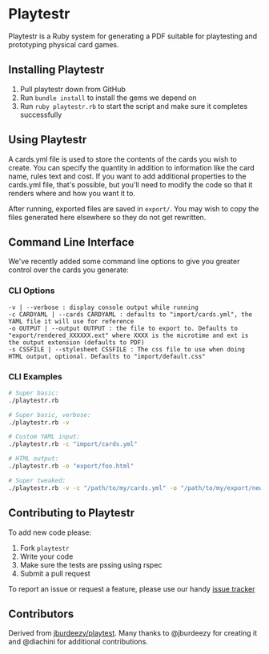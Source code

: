 # Playtestr

Playtestr is a Ruby system for generating a PDF suitable for playtesting and prototyping physical card games.

## Installing Playtestr

1. Pull playtestr down from GitHub
2. Run ``bundle install`` to install the gems we depend on
3. Run ``ruby playtestr.rb`` to start the script and make sure it completes successfully

## Using Playtestr

A cards.yml file is used to store the contents of the cards you wish to create. You can specify the quantity in addition to information like the card name, rules text and cost. If you want to add additional properties to the cards.yml file, that's possible, but you'll need to modify the code so that it renders where and how you want it to.

After running, exported files are saved in ``export/``. You may wish to copy the files generated here elsewhere so they do not get rewritten.

## Command Line Interface

We've recently added some command line options to give you greater control over the cards you generate:

### CLI Options

```
-v | --verbose : display console output while running
-c CARDYAML | --cards CARDYAML : defaults to "import/cards.yml", the YAML file it will use for reference
-o OUTPUT | --output OUTPUT : the file to export to. Defaults to "export/rendered_XXXXXX.ext" where XXXX is the microtime and ext is the output extension (defaults to PDF)
-s CSSFILE | --stylesheet CSSFILE : The css file to use when doing HTML output, optional. Defaults to "import/default.css"
```

### CLI Examples

```bash
# Super basic: 
./playtestr.rb

# Super basic, verbose: 
./playtestr.rb -v

# Custom YAML input: 
./playtestr.rb -c "import/cards.yml"

# HTML output: 
./playtestr.rb -o "export/foo.html"

# Super tweaked: 
./playtestr.rb -v -c "/path/to/my/cards.yml" -o "/path/to/my/export/new_cards.pdf"
```

## Contributing to Playtestr

To add new code please:

1. Fork `playtestr`
2. Write your code
3. Make sure the tests are pssing using rspec
4. Submit a pull request

To report an issue or request a feature, please use our handy [issue tracker](http://github.com/armahillo/playtestr/issues)

## Contributors

Derived from [jburdeezy/playtest](https://github.com/jburdeezy/playtest). Many thanks to @jburdeezy for creating it and @diachini for additional contributions.
